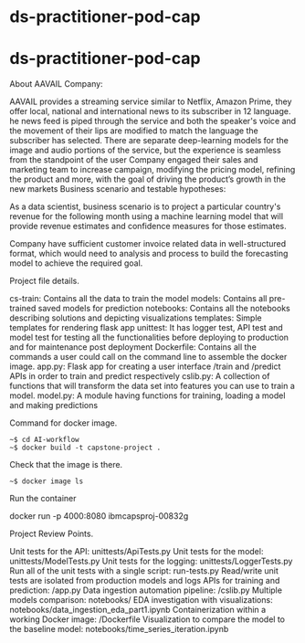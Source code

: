 # ds-practitioner-pod-cap
# ds-practitioner-pod-cap
About AAVAIL Company:     

AAVAIL provides a streaming service similar to Netflix, Amazon Prime, they offer local, national and international news to its subscriber in 12 language. he news feed is piped through the service and both the speaker's voice and the movement of their lips are modified to match the language the subscriber has selected. There are separate deep-learning models for the image and audio portions of the service, but the experience is seamless from the standpoint of the user     Company engaged their sales and marketing team to increase campaign, modifying the pricing model, refining the product and more, with the goal of driving the product’s growth in the new markets Business scenario and testable hypotheses:     

As a data scientist, business scenario is to project a particular country's revenue for the following month using a machine learning model that will provide revenue estimates and confidence measures for those estimates.     

Company have sufficient customer invoice related data in well-structured format, which would need to analysis and process to build the forecasting model to achieve the required goal.


Project file details.

cs-train: Contains all the data to train the model
models: Contains all pre-trained saved models for prediction
notebooks: Contains all the notebooks describing solutions and depicting visualizations
templates: Simple templates for rendering flask app
unittest: It has logger test, API test and model test for testing all the functionalities before deploying to production and for maintenance post deployment
Dockerfile: Contains all the commands a user could call on the command line to assemble the docker image.
app.py: Flask app for creating a user interface /train and /predict APIs in order to train and predict respectively
cslib.py: A collection of functions that will transform the data set into features you can use to train a model.
model.py: A module having functions for training, loading a model and making predictions


Command for docker image.

    ~$ cd AI-workflow
    ~$ docker build -t capstone-project .

Check that the image is there.

    ~$ docker image ls

Run the container

docker run -p 4000:8080 ibmcapsproj-00832g

Project Review Points.

Unit tests for the API: unittests/ApiTests.py
Unit tests for the model: unittests/ModelTests.py
Unit tests for the logging: unittests/LoggerTests.py
Run all of the unit tests with a single script: run-tests.py
Read/write unit tests are isolated from production models and logs
APIs for training and prediction: /app.py
Data ingestion automation pipeline: /cslib.py
Multiple models comparison: notebooks/
EDA investigation with visualizations: notebooks/data_ingestion_eda_part1.ipynb
Containerization within a working Docker image: /Dockerfile
Visualization to compare the model to the baseline model: notebooks/time_series_iteration.ipynb
